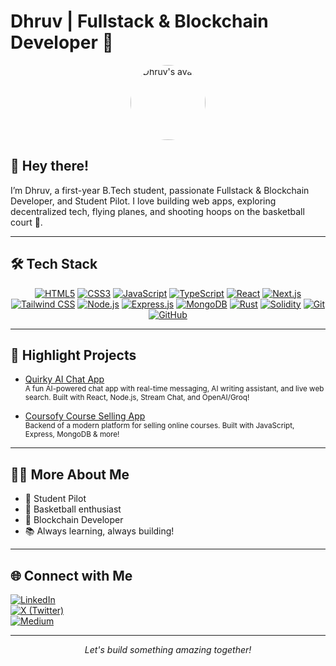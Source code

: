 # Dhruv | Fullstack & Blockchain Developer 🚀 

<div align="center">
  <img src="https://github.com/dhruvxop19.png" width="120" style="border-radius: 50%" alt="Dhruv's avatar" />
</div>

## 👋 Hey there!

I’m Dhruv, a first-year B.Tech student, passionate Fullstack & Blockchain Developer, and Student Pilot. I love building web apps, exploring decentralized tech, flying planes, and shooting hoops on the basketball court 🏀.

---

## 🛠️ Tech Stack

<div align="center">

[![HTML5](https://img.shields.io/badge/-HTML5-E34F26?logo=html5&logoColor=white&style=for-the-badge)]()
[![CSS3](https://img.shields.io/badge/-CSS3-1572B6?logo=css3&logoColor=white&style=for-the-badge)]()
[![JavaScript](https://img.shields.io/badge/-JavaScript-F7DF1E?logo=javascript&logoColor=black&style=for-the-badge)]()
[![TypeScript](https://img.shields.io/badge/-TypeScript-3178C6?logo=typescript&logoColor=white&style=for-the-badge)]()
[![React](https://img.shields.io/badge/-React-61DAFB?logo=react&logoColor=black&style=for-the-badge)]()
[![Next.js](https://img.shields.io/badge/-Next.js-000000?logo=nextdotjs&logoColor=white&style=for-the-badge)]()
[![Tailwind CSS](https://img.shields.io/badge/-Tailwind%20CSS-06B6D4?logo=tailwindcss&logoColor=white&style=for-the-badge)]()
[![Node.js](https://img.shields.io/badge/-Node.js-339933?logo=nodedotjs&logoColor=white&style=for-the-badge)]()
[![Express.js](https://img.shields.io/badge/-Express.js-000000?logo=express&logoColor=white&style=for-the-badge)]()
[![MongoDB](https://img.shields.io/badge/-MongoDB-47A248?logo=mongodb&logoColor=white&style=for-the-badge)]()
[![Rust](https://img.shields.io/badge/-Rust-000000?logo=rust&logoColor=white&style=for-the-badge)]()
[![Solidity](https://img.shields.io/badge/-Solidity-363636?logo=solidity&logoColor=white&style=for-the-badge)]()
[![Git](https://img.shields.io/badge/-Git-F05032?logo=git&logoColor=white&style=for-the-badge)]()
[![GitHub](https://img.shields.io/badge/-GitHub-181717?logo=github&logoColor=white&style=for-the-badge)]()

</div>

---

## 🌟 Highlight Projects

- [Quirky AI Chat App](https://github.com/dhruvxop19/quirky-chat-assistant)  
  <sub> A fun AI-powered chat app with real-time messaging, AI writing assistant, and live web search. Built with React, Node.js, Stream Chat, and OpenAI/Groq! </sub>

- [Coursofy Course Selling App](https://github.com/dhruvxop19/coursofy-course-selling-app)  
  <sub> Backend of a modern platform for selling online courses. Built with JavaScript, Express, MongoDB & more!</sub>

---

## 🧑‍🎓 More About Me

- 🛫 Student Pilot
- 🏀 Basketball enthusiast
- 🔗 Blockchain Developer
- 📚 Always learning, always building!

---

## 🌐 Connect with Me

[![LinkedIn](https://img.shields.io/badge/-LinkedIn-blue?logo=linkedin&logoColor=white&style=for-the-badge)](https://www.linkedin.com/in/dhruvieiei/)  
[![X (Twitter)](https://img.shields.io/badge/-X-black?logo=X&logoColor=white&style=for-the-badge)](https://x.com/StackDhruv)  
[![Medium](https://img.shields.io/badge/-Medium-12100E?logo=medium&logoColor=white&style=for-the-badge)](https://medium.com/@dhruvieiei)

---

<p align="center">
  <i>Let's build something amazing together!</i>
</p>
